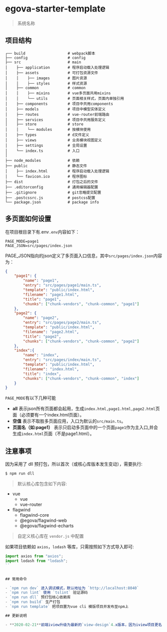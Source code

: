 # egova-starter-template

> 系统名称

## 项目结构
```
┌── build                   # webpack脚本
├── config                  # config
├── src                     # main
│    ├── application 		# 程序启动载入处理逻辑
│    ├── assets     		# 可打包资源文件
│    │    ├── images      	# 图片资源
│    │    ├── styles      	# 样式资源
│    ├── common             # common
│    │    ├── mixins      	# vue多页面共用mixins
│    │    └── utils   		# 页面相关样式，页面内单独引用
│    ├── components 		# 项目中共用components
│    ├── models 		    # 项目中模型实体定义
│    ├── routes 		    # vue-router前端路由
│    ├── services 		    # 项目中共用服务定义
│    ├── store              # store
│    │    └── modules      	# 按模块使用
│    ├── types              # d文件定义
│    ├── views              # 业务模块视图定义
│    ├── settings      		# 全局设置
│    └── index.ts           # 入口
│
├── node_modules            # 依赖
├── public                  # 静态文件
│    ├── index.html 		# 程序启动载入处理逻辑
│    └── favicon.ico     	# 程序图标
├── dist                    # 打包之后的文件
├── .editorconfig	        # 通用编辑器配置
├── .gitignore		        # git忽略提交配置
├── .postcssrc.js           # postcss配置
└── package.json            # package info
```

## 多页面如何设置

在项目根目录下有.env`.env`内容如下：

```text
PAGE_MODE=page1
PAGE_JSON=src/pages/index.json
```

PAGE_JSON指向的json定义了多页面入口信息，其中`src/pages/index.json`内容为：

```json
{
    "page1": {
        "name": "page1",
        "entry": "src/pages/page1/main.ts",
        "template": "public/index.html",
        "filename": "page1.html",
        "title": "page1",
        "chunks": ["chunk-vendors", "chunk-common", "page1"]
    },
    "page2": {
        "name": "page2",
        "entry": "src/pages/page2/main.ts",
        "template": "public/index.html",
        "filename": "page2.html",
        "title": "page2",
        "chunks": ["chunk-vendors", "chunk-common", "page2"]
    },
    "index":{
        "name": "index",
        "entry": "src/pages/index/main.ts",
        "template": "public/index.html",
        "filename": "index.html",
        "title": "index",
        "chunks": ["chunk-vendors", "chunk-common", "index"]
    }
}
```

`PAGE_MODE`有以下几种可能

- **all** 表示json所有页面都会起用，生成`index.html,page1.html,page2.html`页面（必须要有一个index.html页面）。
- **空值** 表示不取胜多页面应用，入口为默认的`src/main.ts`。
- **页面名（如:page1）** 表示只启动多页面中的一个页面`page1`作为主入口,并会生成`index.html`页面（不是page1.html）。

## 注意事项

因为采用了 dll 预打包，所以首次（或核心库版本发生变动），需要执行:

``` bash
$ npm run dll
```

> 默认核心库包含如下内容:

- vue
    - vue
    - vue-router
- flagwind
    - flagwind-core
    - @egova/flagwind-web
    - @egova/flagwind-echarts
> 自定义核心库在 `vendor.js` 中配置

如果项目依赖如 `axios`，`lodash` 等库，只需按照如下方式导入即可:

``` js
import axios from "axios";
import lodash from "lodash";
``


## 常用命令

- `npm run dev` 进入调试模式，默认地址为 `http://localhost:8040`
- `npm run lint` 使用 `tslint` 验证源码
- `npm run dll` 预打包核心依赖库
- `npm run build` 生产打包
- `npm run template` 把项目置为vue cli 模版项目并发布至npm上

## 更新说明

- **2020-02-21**前端iview升级为最新的`view-design`4.x版本，因为iview项目更名了，所以以前`import iview from "iview"`的代码会报错，需要手动把`iview`换成`view-design`.
